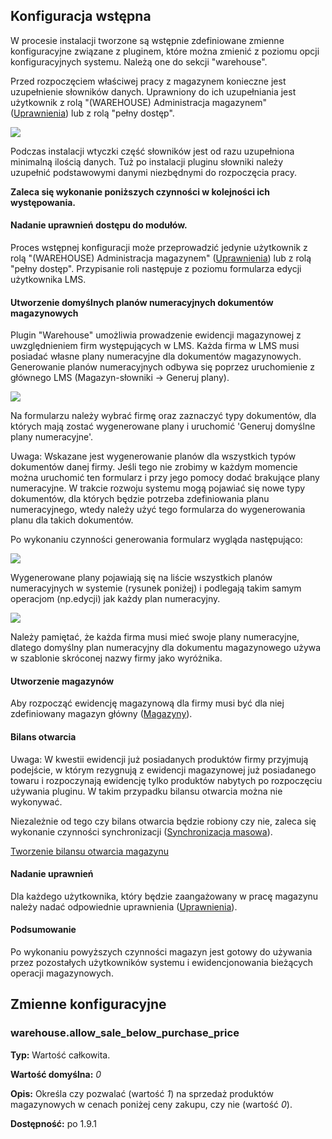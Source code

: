 ##  Konfiguracja wstępna

W procesie instalacji tworzone są wstępnie zdefiniowane zmienne konfiguracyjne związane z pluginem, które można zmienić z poziomu opcji konfiguracyjnych systemu. Należą one do sekcji "warehouse".

Przed rozpoczęciem właściwej pracy z magazynem konieczne jest uzupełnienie słowników danych. Uprawniony do ich uzupełniania jest użytkownik z rolą "(WAREHOUSE) Administracja magazynem" ([Uprawnienia](uprawnienia.md)) lub z rolą "pełny dostęp".

![](https://www.chilan.com/lms-plus/screenshots/warehouse/wh-1.png)

Podczas instalacji wtyczki część słowników jest od razu uzupełniona minimalną ilością danych. Tuż po instalacji pluginu słowniki należy uzupełnić podstawowymi danymi niezbędnymi do rozpoczęcia pracy.

**Zaleca się wykonanie poniższych czynności w kolejności ich występowania.**

#### Nadanie uprawnień dostępu do modułów.

Proces wstępnej konfiguracji może przeprowadzić jedynie użytkownik z rolą "(WAREHOUSE) Administracja magazynem" ([Uprawnienia](uprawnienia.md)) lub z rolą "pełny dostęp". Przypisanie roli następuje z poziomu formularza edycji użytkownika LMS.

#### Utworzenie domyślnych planów numeracyjnych dokumentów magazynowych

Plugin "Warehouse" umożliwia prowadzenie ewidencji magazynowej z uwzględnieniem firm występujących w LMS. Każda firma w LMS musi posiadać własne plany numeracyjne dla dokumentów magazynowych. Generowanie planów numeracyjnych odbywa się poprzez uruchomienie z głównego LMS (Magazyn-słowniki -> Generuj plany).

![](https://www.chilan.com/lms-plus/screenshots/warehouse/wh-2.png)

Na formularzu należy wybrać firmę oraz zaznaczyć typy dokumentów, dla których mają zostać wygenerowane plany i uruchomić 'Generuj domyślne plany numeracyjne'.

Uwaga: Wskazane jest wygenerowanie planów dla wszystkich typów dokumentów danej firmy. Jeśli tego nie zrobimy w każdym momencie można uruchomić ten formularz i przy jego pomocy dodać brakujące plany numeracyjne. W trakcie rozwoju systemu mogą pojawiać się nowe typy dokumentów, dla których będzie potrzeba zdefiniowania planu numeracyjnego, wtedy należy użyć tego formularza do wygenerowania planu dla takich dokumentów.

Po wykonaniu czynności generowania formularz wygląda następująco:

![](https://www.chilan.com/lms-plus/screenshots/warehouse/wh-3.png)

Wygenerowane plany pojawiają się na liście wszystkich planów numeracyjnych w systemie (rysunek poniżej) i podlegają takim samym operacjom (np.edycji) jak każdy plan numeracyjny.

![](https://www.chilan.com/lms-plus/screenshots/warehouse/wh-4.png)

Należy pamiętać, że każda firma musi mieć swoje plany numeracyjne, dlatego domyślny plan numeracyjny dla dokumentu magazynowego używa w szablonie skróconej nazwy firmy jako wyróżnika.

#### Utworzenie magazynów

Aby rozpocząć ewidencję magazynową dla firmy musi być dla niej zdefiniowany magazyn główny ([Magazyny](magazyny.md)).

#### Bilans otwarcia

Uwaga: W kwestii ewidencji już posiadanych produktów firmy przyjmują podejście, w którym rezygnują z ewidencji magazynowej już posiadanego towaru i rozpoczynają ewidencję tylko produktów nabytych po rozpoczęciu używania pluginu. W takim przypadku bilansu otwarcia można nie wykonywać.

Niezależnie od tego czy bilans otwarcia będzie robiony czy nie, zaleca się wykonanie czynności synchronizacji ([Synchronizacja masowa](synchronizacja_masowa.md)).

[Tworzenie bilansu otwarcia magazynu](bilans_otwarcia.md)

#### Nadanie uprawnień

Dla każdego użytkownika, który będzie zaangażowany w pracę magazynu należy nadać odpowiednie uprawnienia ([Uprawnienia](uprawnienia.md)).

#### Podsumowanie

Po wykonaniu powyższych czynności magazyn jest gotowy do używania przez pozostałych użytkowników systemu i ewidencjonowania bieżących operacji magazynowych.

## Zmienne konfiguracyjne

### warehouse.allow_sale_below_purchase_price

**Typ:** Wartość całkowita.

**Wartość domyślna:** _0_

**Opis:** Określa czy pozwalać (wartość _1_) na sprzedaż produktów magazynowych w cenach poniżej ceny zakupu, czy nie (wartość _0_).

**Dostępność:** po 1.9.1
